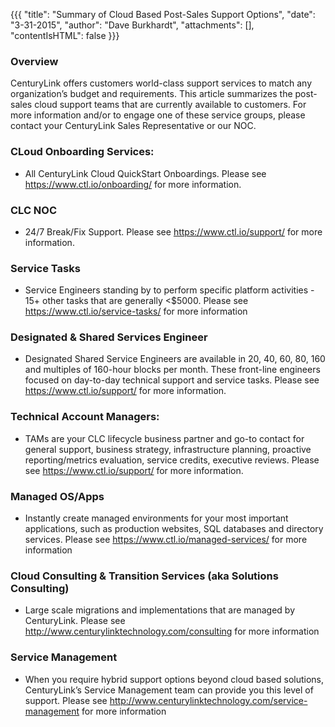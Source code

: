{{{
  "title": "Summary of Cloud Based Post-Sales Support Options",
  "date": "3-31-2015",
  "author": "Dave Burkhardt",
  "attachments": [],
  "contentIsHTML": false
}}}

### Overview

CenturyLink offers customers world-class support services to match any organization’s budget and requirements. This article summarizes the post-sales cloud support teams that are currently available to customers. For more information and/or to engage one of these service groups, please contact your CenturyLink Sales Representative or our NOC.

### CLoud Onboarding Services:
* All CenturyLink Cloud QuickStart Onboardings. Please see https://www.ctl.io/onboarding/ for more information.

### CLC NOC
* 24/7 Break/Fix Support. Please see https://www.ctl.io/support/ for more information.

### Service Tasks
* Service Engineers standing by to perform specific platform activities - 15+ other tasks that are generally <$5000. Please see https://www.ctl.io/service-tasks/ for more information

### Designated & Shared Services Engineer
* Designated Shared Service Engineers are available in 20, 40, 60, 80, 160 and multiples of 160-hour blocks per month. These front-line engineers focused on day-to-day technical support and service tasks. Please see https://www.ctl.io/support/ for more information.

### Technical Account Managers:
* TAMs are your CLC lifecycle business partner and go-to contact for general support, business strategy, infrastructure planning, proactive reporting/metrics evaluation, service credits, executive reviews. Please see https://www.ctl.io/support/ for more information.

### Managed OS/Apps
* Instantly create managed environments for your most important applications, such as production websites, SQL databases and directory services. Please see https://www.ctl.io/managed-services/ for more information


### Cloud Consulting & Transition Services (aka Solutions Consulting)
* Large scale migrations and implementations that are managed by CenturyLink. Please see http://www.centurylinktechnology.com/consulting for more information

### Service Management
* When you require hybrid support options beyond cloud based solutions, CenturyLink’s Service Management team can provide you this level of support. Please see http://www.centurylinktechnology.com/service-management for more information
